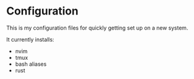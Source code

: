 # Configuration

This is my configuration files for quickly getting set up on a new system.

It currently installs:
- nvim
- tmux
- bash aliases
- rust
